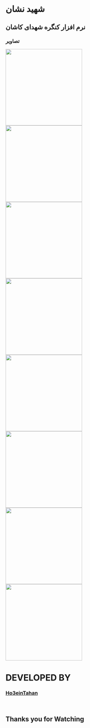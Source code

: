 # شهید نشان

## نرم افزار کنگره شهدای کاشان

### تصاویر

<image src="Sreens-Readme/screen1.png" height="250px">
<br>
<image src="Sreens-Readme/screen2.png" height="250px">
<br>
<image src="Sreens-Readme/screen3.png" height="250px">
<br>
<image src="Sreens-Readme/screen4.png" height="250px">
<br>
<image src="Sreens-Readme/screen5.png" height="250px">
<br>
<image src="Sreens-Readme/screen6.png" height="250px">
<br>
<image src="Sreens-Readme/screen7.png" height="250px">
<br>
<image src="Sreens-Readme/screen8.png" height="250px">


# DEVELOPED BY
### <a href="https://github.com/Ho3einTahan">Ho3einTahan</a>
<br>

## Thanks you for Watching